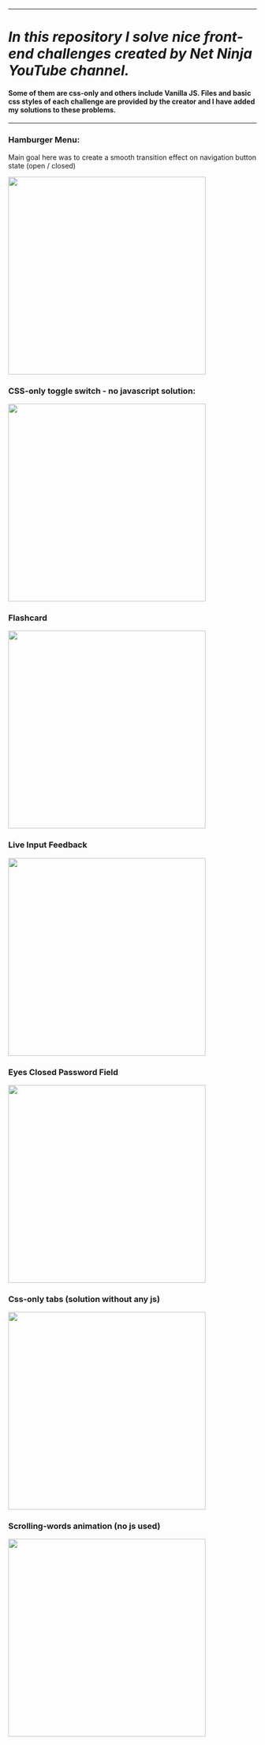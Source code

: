 
--- 
# *In this repository I solve nice front-end challenges created by Net Ninja YouTube channel.*

#### Some of them are css-only and others include Vanilla JS. Files and basic css styles of each challenge are provided by the creator and I have added my solutions to these problems. 
---

### Hamburger Menu: 

Main goal here was to create a smooth transition effect on navigation button state (open / closed)

<img src='https://github.com/user-attachments/assets/69f11d77-7c52-4196-9ab5-febfd701d4a4' height='400'/>

### CSS-only toggle switch - no javascript solution:

<img src='https://github.com/user-attachments/assets/99088b34-b891-4e6f-a3eb-b90e5fe1324d' height='400'/>

### Flashcard

<img src='https://github.com/user-attachments/assets/25862d2e-3d74-412e-93d7-fa053e2f176b' height='400'/>

### Live Input Feedback

<img src='https://github.com/user-attachments/assets/9b9b883f-7bb4-48df-bb35-1787dedb620e' height='400'/>

### Eyes Closed Password Field

<img src='https://github.com/user-attachments/assets/67ea2881-62c9-4446-956c-9103ab0b3ff5' height='400'/>

### Css-only tabs (solution without any js)

<img src='https://github.com/user-attachments/assets/759d22e0-e97f-4581-9cb4-3888ebb204c5' height='400'/>

### Scrolling-words animation (no js used)

<img src='https://github.com/user-attachments/assets/1e5ef6dd-6162-4b99-9aeb-f0c684b7d688' height='400'/>

